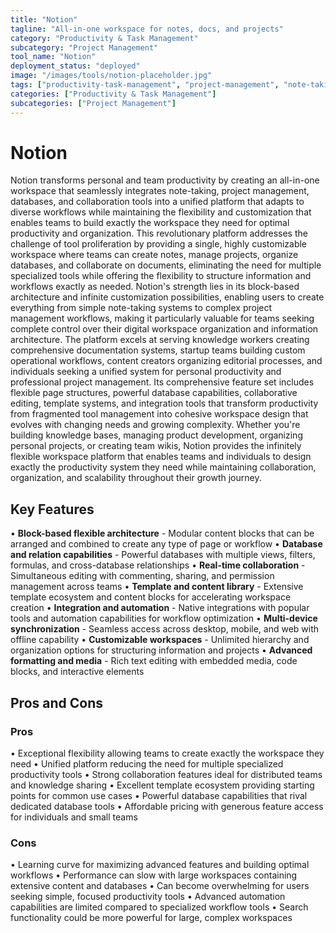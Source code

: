 ```yaml
---
title: "Notion"
tagline: "All-in-one workspace for notes, docs, and projects"
category: "Productivity & Task Management"
subcategory: "Project Management"
tool_name: "Notion"
deployment_status: "deployed"
image: "/images/tools/notion-placeholder.jpg"
tags: ["productivity-task-management", "project-management", "note-taking", "database-management", "team-collaboration"]
categories: ["Productivity & Task Management"]
subcategories: ["Project Management"]
---
```


# Notion

Notion transforms personal and team productivity by creating an all-in-one workspace that seamlessly integrates note-taking, project management, databases, and collaboration tools into a unified platform that adapts to diverse workflows while maintaining the flexibility and customization that enables teams to build exactly the workspace they need for optimal productivity and organization. This revolutionary platform addresses the challenge of tool proliferation by providing a single, highly customizable workspace where teams can create notes, manage projects, organize databases, and collaborate on documents, eliminating the need for multiple specialized tools while offering the flexibility to structure information and workflows exactly as needed. Notion's strength lies in its block-based architecture and infinite customization possibilities, enabling users to create everything from simple note-taking systems to complex project management workflows, making it particularly valuable for teams seeking complete control over their digital workspace organization and information architecture. The platform excels at serving knowledge workers creating comprehensive documentation systems, startup teams building custom operational workflows, content creators organizing editorial processes, and individuals seeking a unified system for personal productivity and professional project management. Its comprehensive feature set includes flexible page structures, powerful database capabilities, collaborative editing, template systems, and integration tools that transform productivity from fragmented tool management into cohesive workspace design that evolves with changing needs and growing complexity. Whether you're building knowledge bases, managing product development, organizing personal projects, or creating team wikis, Notion provides the infinitely flexible workspace platform that enables teams and individuals to design exactly the productivity system they need while maintaining collaboration, organization, and scalability throughout their growth journey.

## Key Features

• **Block-based flexible architecture** - Modular content blocks that can be arranged and combined to create any type of page or workflow
• **Database and relation capabilities** - Powerful databases with multiple views, filters, formulas, and cross-database relationships
• **Real-time collaboration** - Simultaneous editing with commenting, sharing, and permission management across teams
• **Template and content library** - Extensive template ecosystem and content blocks for accelerating workspace creation
• **Integration and automation** - Native integrations with popular tools and automation capabilities for workflow optimization
• **Multi-device synchronization** - Seamless access across desktop, mobile, and web with offline capability
• **Customizable workspaces** - Unlimited hierarchy and organization options for structuring information and projects
• **Advanced formatting and media** - Rich text editing with embedded media, code blocks, and interactive elements

## Pros and Cons

### Pros
• Exceptional flexibility allowing teams to create exactly the workspace they need
• Unified platform reducing the need for multiple specialized productivity tools
• Strong collaboration features ideal for distributed teams and knowledge sharing
• Excellent template ecosystem providing starting points for common use cases
• Powerful database capabilities that rival dedicated database tools
• Affordable pricing with generous feature access for individuals and small teams

### Cons
• Learning curve for maximizing advanced features and building optimal workflows
• Performance can slow with large workspaces containing extensive content and databases
• Can become overwhelming for users seeking simple, focused productivity tools
• Advanced automation capabilities are limited compared to specialized workflow tools
• Search functionality could be more powerful for large, complex workspaces